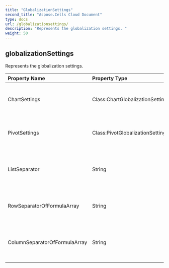 ```yaml
---
title: "GlobalizationSettings"
second_title: "Aspose.Cells Cloud Document"
type: docs
url: /globalizationsettings/
description: "Represents the globalization settings. "
weight: 50
---
```


## **globalizationSettings**

Represents the globalization settings.  

| Property Name | Property Type | Nullable |  ReadOnly | DefaultValue | Description | 
| :- | :- | :- |:- |  :- | :- |
| ChartSettings | Class:ChartGlobalizationSettings | True |  False |  | Gets or sets the globalization settings for Chart.  |  
| PivotSettings | Class:PivotGlobalizationSettings | True |  False |  | Gets or sets the globalization settings for pivot table.  |  
| ListSeparator | String | True |  False |  | Gets the separator for list, parameters of function, ...etc.  |  
| RowSeparatorOfFormulaArray | String | True |  False |  | Gets the separator for rows in array data in formula.  |  
| ColumnSeparatorOfFormulaArray | String | True |  False |  | Gets the separator for the items in array's row data in formula.  |  

